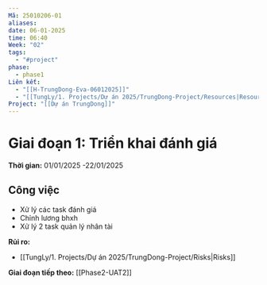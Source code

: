 ```yaml
---
Mã: 25010206-01
aliases: 
date: 06-01-2025
time: 06:40
Week: "02"
tags:
  - "#project"
phase:
  - phase1
Liên kết:
  - "[[H-TrungDong-Eva-06012025]]"
  - "[[TungLy/1. Projects/Dự án 2025/TrungDong-Project/Resources|Resources]]"
Project: "[[Dự án TrungDong]]"
---
```

# Giai đoạn 1: Triển khai đánh giá

**Thời gian:** 01/01/2025 -22/01/2025

## Công việc
- Xử lý các task đánh giá
- Chỉnh lương bhxh
- Xử lý 2 task quản lý nhân tài


**Rủi ro:**  
- [[TungLy/1. Projects/Dự án 2025/TrungDong-Project/Risks|Risks]]

**Giai đoạn tiếp theo:**  [[Phase2-UAT2]]

